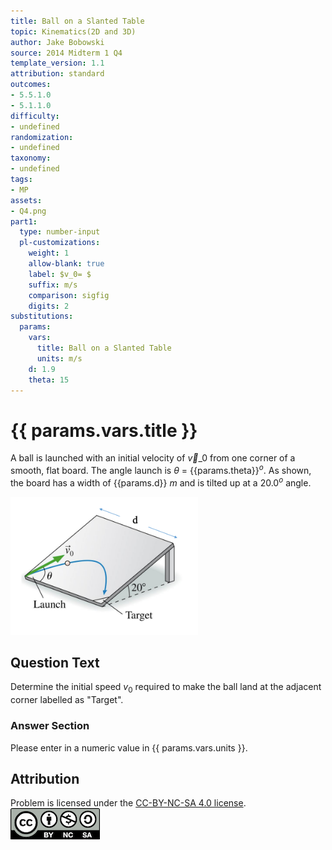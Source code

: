 ```yaml
---
title: Ball on a Slanted Table
topic: Kinematics(2D and 3D)
author: Jake Bobowski
source: 2014 Midterm 1 Q4
template_version: 1.1
attribution: standard
outcomes:
- 5.5.1.0
- 5.1.1.0
difficulty:
- undefined
randomization:
- undefined
taxonomy:
- undefined
tags:
- MP
assets:
- Q4.png
part1:
  type: number-input
  pl-customizations:
    weight: 1
    allow-blank: true
    label: $v_0= $
    suffix: m/s
    comparison: sigfig
    digits: 2
substitutions:
  params:
    vars:
      title: Ball on a Slanted Table
      units: m/s
    d: 1.9
    theta: 15
---
```

# {{ params.vars.title }}
A ball is launched with an initial velocity of $\vec{v}\_0$ from one corner of a smooth, flat board.
The angle launch is $\theta$ = {{params.theta}}$^o$.
As shown, the board has a width of {{params.d}} $m$ and is tilted up at a 20.0$^o$ angle.

<img src="Q4.png" width=300 alt="A table of width d is slanted at 20 degrees. A ball is launched from the bottom left corner towards the bottom right corner at and angle theta." >

## Question Text

Determine the initial speed $v_0$ required to make the ball land at the adjacent corner labelled as "Target".

### Answer Section

Please enter in a numeric value in {{ params.vars.units }}.

## Attribution

Problem is licensed under the [CC-BY-NC-SA 4.0 license](https://creativecommons.org/licenses/by-nc-sa/4.0/).<br> ![The Creative Commons 4.0 license requiring attribution-BY, non-commercial-NC, and share-alike-SA license.](https://raw.githubusercontent.com/firasm/bits/master/by-nc-sa.png)